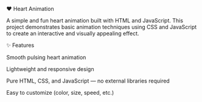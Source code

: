 ❤️ Heart Animation

A simple and fun heart animation built with HTML and JavaScript.
This project demonstrates basic animation techniques using CSS and JavaScript to create an interactive and visually appealing effect.

✨ Features

Smooth pulsing heart animation

Lightweight and responsive design

Pure HTML, CSS, and JavaScript — no external libraries required

Easy to customize (color, size, speed, etc.)
